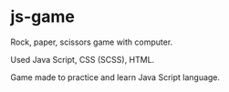 # js-game
Rock, paper, scissors game with computer.

Used Java Script, CSS (SCSS), HTML.

Game made to practice and learn Java Script language.
